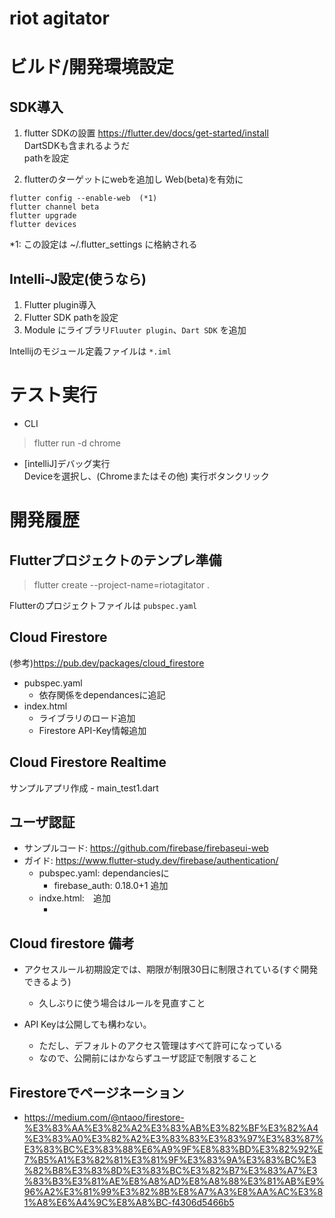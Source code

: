 # riot agitator


# ビルド/開発環境設定
## SDK導入

1. flutter SDKの設置
  https://flutter.dev/docs/get-started/install  
  DartSDKも含まれるようだ  
  pathを設定
  
2. flutterのターゲットにwebを追加し Web(beta)を有効に
```
flutter config --enable-web  (*1)
flutter channel beta
flutter upgrade  
flutter devices
```                   
*1: この設定は ~/.flutter_settings に格納される


## Intelli-J設定(使うなら)
1. Flutter plugin導入
2. Flutter SDK pathを設定
3. Module にライブラリ`Fluuter plugin`、`Dart SDK` を追加

Intellijのモジュール定義ファイルは `*.iml` 

# テスト実行
- CLI
> flutter run -d chrome

- [intelliJ]デバッグ実行  
Deviceを選択し、(Chromeまたはその他)
実行ボタンクリック

# 開発履歴
## Flutterプロジェクトのテンプレ準備
> flutter create --project-name=riotagitator .

Flutterのプロジェクトファイルは `pubspec.yaml`

## Cloud Firestore
(参考)https://pub.dev/packages/cloud_firestore
- pubspec.yaml
  - 依存関係をdependancesに追記
- index.html
  - ライブラリのロード追加
  - Firestore API-Key情報追加

## Cloud Firestore Realtime
サンプルアプリ作成 - main_test1.dart

## ユーザ認証
 - サンプルコード: https://github.com/firebase/firebaseui-web
 - ガイド: https://www.flutter-study.dev/firebase/authentication/
   - pubspec.yaml: dependanciesに
     - firebase_auth: 0.18.0+1 追加
   - indxe.html:　追加
     - <script src="https://www.gstatic.com/firebasejs/7.15.5/firebase-auth.js"></script>

 
## Cloud firestore 備考
- アクセスルール初期設定では、期限が制限30日に制限されている(すぐ開発できるよう)
  - 久しぶりに使う場合はルールを見直すこと

- API Keyは公開しても構わない。
  - ただし、デフォルトのアクセス管理はすべて許可になっている
  - なので、公開前にはかならずユーザ認証で制限すること
  
## Firestoreでページネーション
- https://medium.com/@ntaoo/firestore-%E3%83%AA%E3%82%A2%E3%83%AB%E3%82%BF%E3%82%A4%E3%83%A0%E3%82%A2%E3%83%83%E3%83%97%E3%83%87%E3%83%BC%E3%83%88%E6%A9%9F%E8%83%BD%E3%82%92%E7%B5%A1%E3%82%81%E3%81%9F%E3%83%9A%E3%83%BC%E3%82%B8%E3%83%8D%E3%83%BC%E3%82%B7%E3%83%A7%E3%83%B3%E3%81%AE%E8%A8%AD%E8%A8%88%E3%81%AB%E9%96%A2%E3%81%99%E3%82%8B%E8%A7%A3%E8%AA%AC%E3%81%A8%E6%A4%9C%E8%A8%BC-f4306d5466b5
